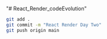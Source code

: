 "# React_Render_codeEvolution" 


```bash
git add .
git commit -m "React Render Day Two"
git push origin main
```